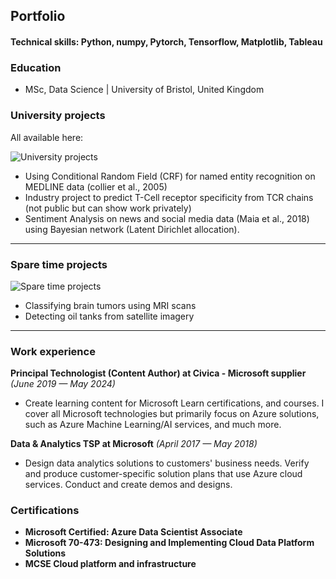 ## Portfolio
#### Technical skills: Python, numpy, Pytorch, Tensorflow, Matplotlib, Tableau
### Education
- MSc, Data Science | University of Bristol, United Kingdom

### University projects
All available here: 

![University projects](https://img.shields.io/badge/GitHub-View_in_GitHub-blue?logo=GitHub)

- Using Conditional Random Field (CRF) for named entity recognition on MEDLINE data (collier et al., 2005)
- Industry project to predict T-Cell receptor specificity from TCR chains (not public but can show work privately)
- Sentiment Analysis on news and social media data (Maia et al., 2018) using Bayesian network (Latent Dirichlet allocation).


---

### Spare time projects

![Spare time projects](https://img.shields.io/badge/GitHub-View_in_GitHub-blue?logo=GitHub&color=red)

- Classifying brain tumors using MRI scans 
- Detecting oil tanks from satellite imagery



---
        

### Work experience

**Principal Technologist (Content Author) at Civica  - Microsoft supplier** *(June 2019 — May 2024)*
- Create learning content for Microsoft Learn
certifications, and courses. I cover all Microsoft technologies but 
primarily focus on Azure solutions, such as Azure Machine Learning/AI services, and much more.

**Data & Analytics TSP at Microsoft** *(April 2017 — May 2018)*
- Design data analytics solutions to customers' business needs. Verify 
and produce customer-specific solution plans that use Azure cloud 
services. Conduct and create demos and designs.

### Certifications
- **Microsoft Certified: Azure Data Scientist Associate**
- **Microsoft 70-473: Designing and Implementing Cloud Data Platform Solutions** 
- **MCSE Cloud platform and infrastructure**
